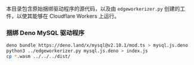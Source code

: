 
本目录包含原始捆绑驱动程序的源代码，以及由 `edgeworkerizer.py` 创建的工件，以使其能够在 Cloudflare Workers 上运行。

### 捆绑 Deno MySQL 驱动程序

```sh
deno bundle https://deno.land/x/mysql@v2.10.1/mod.ts > mysql.js.deno
python3 ../edgeworkerizer.py mysql.js.deno > index.js
cp *.wasm ../../../dist/
